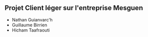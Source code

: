 ## Projet Client léger sur l'entreprise Mesguen
- Nathan Guianvarc'h
- Guillaume Birrien
- Hicham Taafraouti
